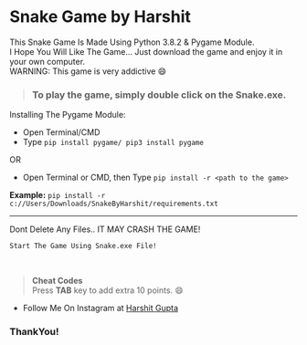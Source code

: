 # Snake Game by Harshit 
This Snake Game Is Made Using Python 3.8.2 & Pygame Module.\
I Hope You Will Like The Game... Just download the game and enjoy it in your own computer.\
WARNING: This game is very addictive :smile:

> ### To play the game, simply double click on the **Snake.exe**.


Installing The Pygame Module:
<br>
* Open Terminal/CMD
* Type ```pip install pygame/ pip3 install pygame```

OR

* Open Terminal or CMD, then Type ```pip install -r <path to the game>```

**Example:** ```pip install -r c://Users/Downloads/SnakeByHarshit/requirements.txt```

---

Dont Delete Any Files.. IT MAY CRASH THE GAME!

```Start The Game Using Snake.exe File!```

<br>

> **Cheat Codes**\
Press <b>TAB</b> key to add extra 10 points. :smile:


* Follow Me On Instagram at [Harshit Gupta](https://www.instagram.com/__zenith___/)

### ThankYou!
